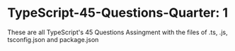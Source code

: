 # TypeScript-45-Questions-Quarter: 1
These are all TypeScript's 45 Questions Assingment with the files of .ts, .js, tsconfig.json and package.json
